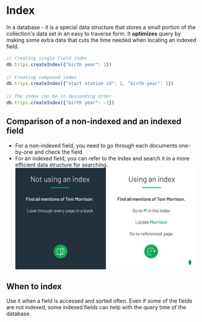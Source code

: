 # Index

In a database - it is a special data structure that stores a small portion of the collection's data set in an easy to traverse form. It **optimizes** query by making some extra data that cuts the time needed when locating an indexed field.

```JavaScript
// Creating single field index
db.trips.createIndex({"birth year": 1})

// Creating compound index
db.trips.createIndex({"start station id": 1, "birth year": 1})

// The index can be in descending order
db.trips.createIndex({"birth year": -1})
```

## Comparison of a non-indexed and an indexed field

- For a non-indexed field, you need to go through each documents one-by-one and check the field.
- For an indexed field, you can refer to the index and search it in a more efficient data structure for searching.
![](assets/20221020194240%20Index%20comparison.png)

## When to index

Use it when a field is accessed and sorted often. Even if some of the fields are not indexed, some indexed fields can help with the query time of the database.
